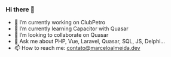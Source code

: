 ### Hi there 👋

- 🔭 I’m currently working on ClubPetro
- 🌱 I’m currently learning Capacitor with Quasar
- 👯 I’m looking to collaborate on Quasar
- 💬 Ask me about PHP, Vue, Laravel, Quasar, SQL, JS, Delphi...
- 📫 How to reach me: contato@marceloalmeida.dev

